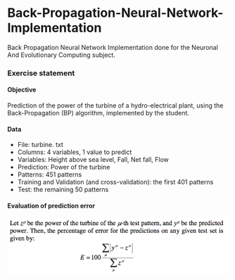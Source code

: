 # Back-Propagation-Neural-Network-Implementation
Back Propagation Neural Network Implementation done for the Neuronal And Evolutionary Computing subject.

### Exercise statement

#### Objective
Prediction  of the  power  of  the  turbine  of  a  hydro-electrical plant,  using  the Back-Propagation (BP) algorithm, implemented by the student.

#### Data
- File: turbine. txt
- Columns: 4 variables, 1  value to predict
- Variables: Height above sea level, Fall, Net fall, Flow 
- Prediction: Power of the turbine
- Patterns: 451 patterns
- Training and Validation (and cross-validation): the first 401 patterns
- Test: the remaining 50 patterns

#### Evaluation of prediction error
![error](https://raw.githubusercontent.com/franfj/Back-Propagation-Neural-Network-Implementation/master/prediction_error.png "Prediction error")
